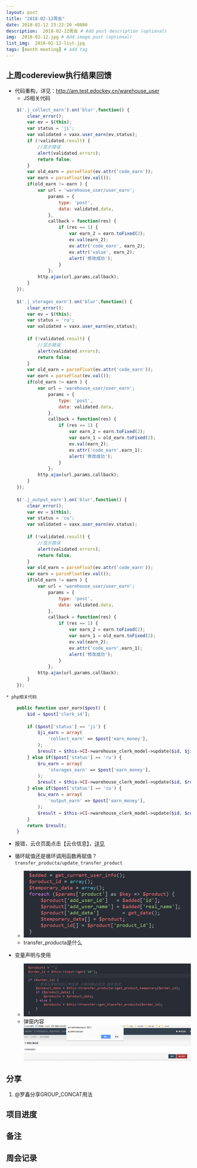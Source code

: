 ```yaml
---
layout: post
title: "2018-02-12周会"
date: 2018-02-12 23:22:20 +0800
description:  2018-02-12周会 # Add post description (optional)
img:  2018-02-12.jpg # Add image post (optional)
list_img:  2018-02-12-list.jpg
tags: [month meeting] # add tag
---
```

## 上周codereview执行结果回馈
* 代码重构，详见：http://am.test.edockey.cn/warehouse_user
    * JS相关代码

```js
    $('.j_collect_earn').on('blur',function() {
        clear_error();
        var ev = $(this);
        var status = 'ji';
        var validated = vaxx.user_earn(ev,status);
        if (!validated.result) {
            //显示错误
            alert(validated.errors);
            return false;
        }
        var old_earn = parseFloat(ev.attr('code_earn'));
        var earn = parseFloat(ev.val());
        if(old_earn != earn ) {
            var url = 'warehouse_user/user_earn';
                params = {
                    type: 'post',
                    data: validated.data,
                },
                callback = function(res) {
                    if (res == 1) {
                        var earn_2 = earn.toFixed(2);
                        ev.val(earn_2);
                        ev.attr('code_earn', earn_2);
                        ev.attr('value', earn_2);
                        alert('修改成功');
                    }
                };
            http.ajax(url,params,callback);
        }
    });

    $('.j_storages_earn').on('blur',function() {
        clear_error();
        var ev = $(this);
        var status = 'ru';
        var validated = vaxx.user_earn(ev,status);

        if (!validated.result) {
            //显示错误
            alert(validated.errors);
            return false;
        }
        var old_earn = parseFloat(ev.attr('code_earn'));
        var earn = parseFloat(ev.val());
        if(old_earn != earn ) {
            var url = 'warehouse_user/user_earn';
                params = {
                    type: 'post',
                    data: validated.data,
                },
                callback = function(res) {
                    if (res == 1) {
                        var earn_2 = earn.toFixed(2);
                        var earn_1 = old_earn.toFixed(2);
                        ev.val(earn_2);
                        ev.attr('code_earn',earn_1);
                        alert('修改成功');
                    }
                };
            http.ajax(url,params,callback);
        }
    });

    $('.j_output_earn').on('blur',function() {
        clear_error();
        var ev = $(this);
        var status = 'cu';
        var validated = vaxx.user_earn(ev,status);

        if (!validated.result) {
            //显示错误
            alert(validated.errors);
            return false;
        }
        var old_earn = parseFloat(ev.attr('code_earn'));
        var earn = parseFloat(ev.val());
        if(old_earn != earn ) {
            var url = 'warehouse_user/user_earn';
                params = {
                    type: 'post',
                    data: validated.data,
                },
                callback = function(res) {
                    if (res == 1) {
                        var earn_2 = earn.toFixed(2);
                        var earn_1 = old_earn.toFixed(2);
                        ev.val(earn_2);
                        ev.attr('code_earn',earn_1);
                        alert('修改成功');
                    }
                };
            http.ajax(url,params,callback);
        }
    });
```

    * php相关代码

```php
    public function user_earn($post) {
        $id = $post['clerk_id'];

        if ($post['status'] == 'ji') {
            $ji_earn = array(
                'collect_earn' => $post['earn_money'],
            );
            $result = $this->CI->warehouse_clerk_model->update($id, $ji_earn);
        } else if($post['status'] == 'ru') {
            $ru_earn = array(
                'storages_earn' => $post['earn_money'],
            );
            $result = $this->CI->warehouse_clerk_model->update($id, $ru_earn);
        } else if($post['status'] == 'cu') {
            $cu_earn = array(
                'output_earn' => $post['earn_money'],
            );
            $result = $this->CI->warehouse_clerk_model->update($id, $cu_earn);
        }
        return $result;
    }
```
* 报错，云仓页面点击【云仓信息】，[详见](http://am.test.edockey.cn/warehouse/edit?company_id=2&id=1&inlet=1)

* 循环赋值还是循环调用函数再赋值？`transfer_producta/update_transfer_product`
    * <img src="../assets/attchment/2018-02-12/transfer_producta.png" alt="transfer_producta" />
    * transfer_producta是什么


* 变量声明与使用
    * <img src="../assets/attchment/2018-02-12/chamber_order-edit.png" alt="chamber_order-edit" />
    * 弹窗内容
      <img src="../assets/attchment/2018-02-12/chamber_order-edit-1.png" alt="chamber_order-edit" />

## 分享
1. <span class="attention">@罗鑫</span>分享GROUP_CONCAT用法

## 项目进度

## 备注

## 周会记录


